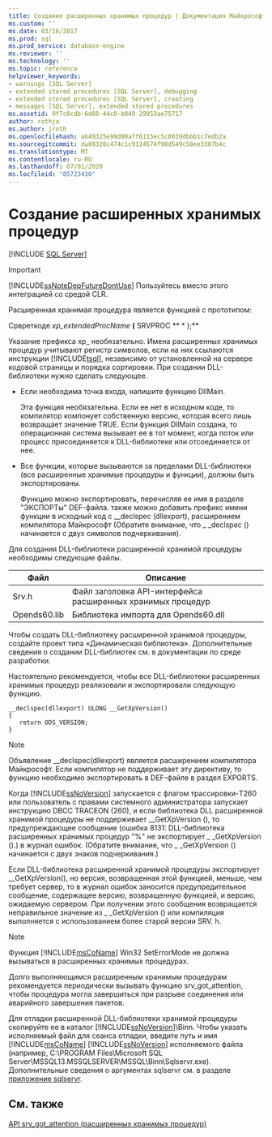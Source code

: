 ```yaml
---
title: Создание расширенных хранимых процедур | Документация Майкрософт
ms.custom: ''
ms.date: 03/16/2017
ms.prod: sql
ms.prod_service: database-engine
ms.reviewer: ''
ms.technology: ''
ms.topic: reference
helpviewer_keywords:
- warnings [SQL Server]
- extended stored procedures [SQL Server], debugging
- extended stored procedures [SQL Server], creating
- messages [SQL Server], extended stored procedures
ms.assetid: 9f7c0cdb-6d88-44c0-b049-29953ae75717
author: rothja
ms.author: jroth
ms.openlocfilehash: a649325e99d00aff6115ec5c0039dbbb1c7edb2a
ms.sourcegitcommit: da88320c474c1c9124574f90d549c50ee3387b4c
ms.translationtype: MT
ms.contentlocale: ru-RU
ms.lasthandoff: 07/01/2020
ms.locfileid: "85723430"
---
```

# <a name="creating-extended-stored-procedures"></a>Создание расширенных хранимых процедур
 [!INCLUDE [SQL Server](../../includes/applies-to-version/sqlserver.md)]
    
> [!IMPORTANT]  
>  [!INCLUDE[ssNoteDepFutureDontUse](../../includes/ssnotedepfuturedontuse-md.md)] Пользуйтесь вместо этого интеграцией со средой CLR.  
  
 Расширенная хранимая процедура является функцией с прототипом:  
  
 Срвреткоде *xp_extendedProcName* **(** SRVPROC ** \* );**  
  
 Указание префикса xp_ необязательно. Имена расширенных хранимых процедур учитывают регистр символов, если на них ссылаются инструкции [!INCLUDE[tsql](../../includes/tsql-md.md)], независимо от установленной на сервере кодовой страницы и порядка сортировки. При создании DLL-библиотеки нужно сделать следующее.  
  
-   Если необходима точка входа, напишите функцию DllMain.  
  
     Эта функция необязательна. Если ее нет в исходном коде, то компилятор компонует собственную версию, которая всего лишь возвращает значение TRUE. Если функция DllMain создана, то операционная система вызывает ее в тот момент, когда поток или процесс присоединяется к DLL-библиотеке или отсоединяется от нее.  
  
-   Все функции, которые вызываются за пределами DLL-библиотеки (все расширенные хранимые процедуры и функции), должны быть экспортированы.  
  
     Функцию можно экспортировать, перечисляя ее имя в разделе "ЭКСПОРТы" DEF-файла. также можно добавить префикс имени функции в исходный код с __declspec (dllexport), расширением компилятора Майкрософт (Обратите внимание, что \_ _declspec () начинается с двух символов подчеркивания).  
  
 Для создания DLL-библиотеки расширенной хранимой процедуры необходимы следующие файлы.  
  
|Файл|Описание|  
|----------|-----------------|  
|Srv.h|Файл заголовка API-интерфейса расширенных хранимых процедур|  
|Opends60.lib|Библиотека импорта для Opends60.dll|  
  
 Чтобы создать DLL-библиотеку расширенной хранимой процедуры, создайте проект типа «Динамическая библиотека». Дополнительные сведения о создании DLL-библиотек см. в документации по среде разработки.  
  
 Настоятельно рекомендуется, чтобы все DLL-библиотеки расширенных хранимых процедур реализовали и экспортировали следующую функцию.  
  
```  
__declspec(dllexport) ULONG __GetXpVersion()  
{  
   return ODS_VERSION;  
}  
```  
  
> [!NOTE]  
>  Объявление __declspec(dllexport) является расширением компилятора Майкрософт. Если компилятор не поддерживает эту директиву, то функцию необходимо экспортировать в DEF-файле в раздел EXPORTS.  
  
 Когда [!INCLUDE[ssNoVersion](../../includes/ssnoversion-md.md)] запускается с флагом трассировки-T260 или пользователь с правами системного администратора запускает инструкцию DBCC TRACEON (260), и если библиотека DLL расширенной хранимой процедуры не поддерживает __GetXpVersion (), то предупреждающее сообщение (ошибка 8131: DLL-библиотека расширенных хранимых процедур "%" не экспортирует \_ _GetXpVersion ().) в журнал ошибок. (Обратите внимание, что \_ _GetXpVersion () начинается с двух знаков подчеркивания.)  
  
 Если DLL-библиотека расширенной хранимой процедуры экспортирует __GetXpVersion(), но версия, возвращенная этой функцией, меньше, чем требует сервер, то в журнал ошибок заносится предупредительное сообщение, содержащее версию, возвращенную функцией, и версию, ожидаемую сервером. При получении этого сообщения возвращается неправильное значение из \_ _GetXpVersion () или компиляция выполняется с использованием более старой версии SRV. h.  
  
> [!NOTE]  
>  Функция [!INCLUDE[msCoName](../../includes/msconame-md.md)] Win32 SetErrorMode не должна вызываться в расширенных хранимых процедурах.  
  
 Долго выполняющимся расширенным хранимым процедурам рекомендуется периодически вызывать функцию srv_got_attention, чтобы процедура могла завершиться при разрыве соединения или аварийного завершения пакетов.  
  
 Для отладки расширенной DLL-библиотеки хранимой процедуры скопируйте ее в каталог [!INCLUDE[ssNoVersion](../../includes/ssnoversion-md.md)]\Binn. Чтобы указать исполняемый файл для сеанса отладки, введите путь и имя [!INCLUDE[msCoName](../../includes/msconame-md.md)] [!INCLUDE[ssNoVersion](../../includes/ssnoversion-md.md)] исполняемого файла (например, C:\PROGRAM Files\Microsoft SQL Server\MSSQL13.MSSQLSERVER\MSSQL\Binn\Sqlservr.exe). Дополнительные сведения о аргументах sqlservr см. в разделе [приложение sqlservr](../../tools/sqlservr-application.md).  
  
## <a name="see-also"></a>См. также  
 [API srv_got_attention &#40;расширенных хранимых процедур&#41;](../../relational-databases/extended-stored-procedures-reference/srv-got-attention-extended-stored-procedure-api.md)  
  
  

